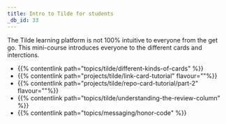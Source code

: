 ```yaml
---
title: Intro to Tilde for students
_db_id: 33
---
```


The Tilde learning platform is not 100% intuitive to everyone from the get go. This mini-course introduces everyone to the different cards and interctions.

- {{% contentlink path="topics/tilde/different-kinds-of-cards" %}}
- {{% contentlink path="projects/tilde/link-card-tutorial" flavour=""%}}
- {{% contentlink path="projects/tilde/repo-card-tutorial/part-2" flavour=""%}}
- {{% contentlink path="topics/tilde/understanding-the-review-column" %}}
- {{% contentlink path="topics/messaging/honor-code" %}}
